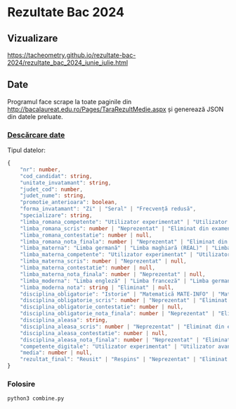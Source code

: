 # Rezultate Bac 2024

## Vizualizare

https://tacheometry.github.io/rezultate-bac-2024/rezultate_bac_2024_iunie_iulie.html

## Date

Programul face scrape la toate paginile din http://bacalaureat.edu.ro/Pages/TaraRezultMedie.aspx și generează JSON din datele preluate.

### [Descărcare date](https://github.com/tacheometry/rezultate-bac-2024/releases/download/bac_12_07_2024_0800/bac_2024_full.json)

Tipul datelor:

```ts
{
    "nr": number,
    "cod_candidat": string,
    "unitate_invatamant": string,
    "judet_cod": number,
    "judet_nume": string,
    "promotie_anterioara": boolean,
    "forma_invatamant": "Zi" | "Seral" | "Frecvență redusă",
    "specializare": string,
    "limba_romana_competente": "Utilizator experimentat" | "Utilizator avansat" | "Utilizator nivel mediu" | "Neprezentat" | "Eliminat" | null,
    "limba_romana_scris": number | "Neprezentat" | "Eliminat din examen",
    "limba_romana_contestatie": number | null,
    "limba_romana_nota_finala": number | "Neprezentat" | "Eliminat din examen",
    "limba_materna": "Limba germană" | "Limba maghiară (REAL)" | "Limba italiană" | "Limba maghiară (UMAN)" | "Limba slovacă" | "Limba ucraineană" | "Limba sârbă" | "Limba croată" | "Limba turcă" | null,
    "limba_materna_competente": "Utilizator experimentat" | "Utilizator avansat" | "Utilizator nivel mediu" | "Neprezentat" | "Eliminat" | null,
    "limba_materna_scris": number | "Neprezentat" | null,
    "limba_materna_contestatie": number | null,
    "limba_materna_nota_finala": number | "Neprezentat" | null,
    "limba_moderna": "Limba engleză" | "Limba franceză" | "Limba germană modernă" | "Limba spaniolă" | "Limba rusă" | "Limba italiană" | "Limba japoneză" | "Limba ebraică" | "Limba chineză" | "Limba portugheză",
    "limba_moderna_nota": string | "Eliminat" | null,
    "disciplina_obligatorie": "Istorie" | "Matematică MATE-INFO" | "Matematică ST-NAT" | "Matematică TEHN" | "Matematică PED",
    "disciplina_obligatorie_scris": number | "Neprezentat" | "Eliminat din examen",
    "disciplina_obligatorie_contestatie": number | null,
    "disciplina_obligatorie_nota_finala": number | "Neprezentat" | "Eliminat din examen",
    "disciplina_aleasa": string,
    "disciplina_aleasa_scris": number | "Neprezentat" | "Eliminat din examen",
    "disciplina_aleasa_contestatie": number | null,
    "disciplina_aleasa_nota_finala": number | "Neprezentat" | "Eliminat din examen",
    "competente_digitale": "Utilizator experimentat" | "Utilizator avansat" | "Utilizator nivel mediu" | "Utilizator incepator" | "Neprezentat" | "Eliminat",
    "media": number | null,
    "rezultat_final": "Reusit" | "Respins" | "Neprezentat" | "Eliminat din examen"
}
```

### Folosire

`python3 combine.py`
